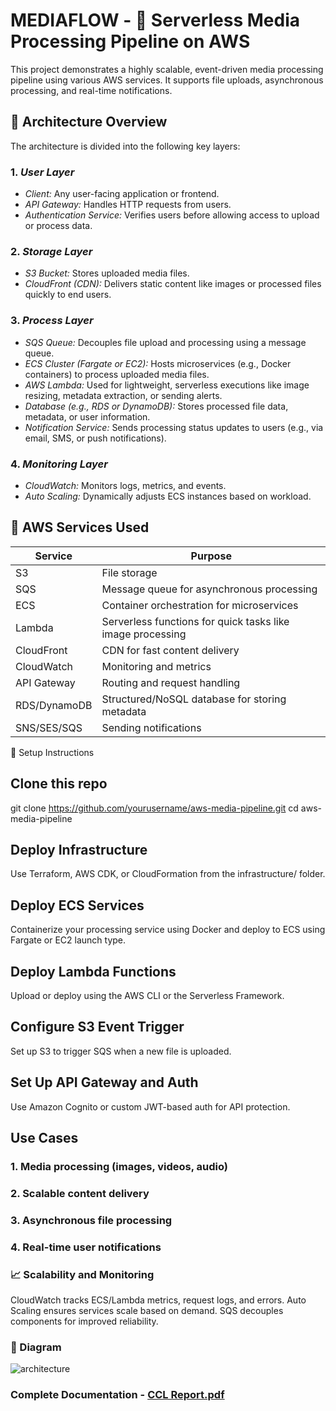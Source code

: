 # MEDIAFLOW - 🚀 Serverless Media Processing Pipeline on AWS

This project demonstrates a highly scalable, event-driven media processing pipeline using various AWS services. It supports file uploads, asynchronous processing, and real-time notifications.

## 📌 Architecture Overview

The architecture is divided into the following key layers:

### 1. *User Layer*
- *Client:* Any user-facing application or frontend.
- *API Gateway:* Handles HTTP requests from users.
- *Authentication Service:* Verifies users before allowing access to upload or process data.

### 2. *Storage Layer*
- *S3 Bucket:* Stores uploaded media files.
- *CloudFront (CDN):* Delivers static content like images or processed files quickly to end users.

### 3. *Process Layer*
- *SQS Queue:* Decouples file upload and processing using a message queue.
- *ECS Cluster (Fargate or EC2):* Hosts microservices (e.g., Docker containers) to process uploaded media files.
- *AWS Lambda:* Used for lightweight, serverless executions like image resizing, metadata extraction, or sending alerts.
- *Database (e.g., RDS or DynamoDB):* Stores processed file data, metadata, or user information.
- *Notification Service:* Sends processing status updates to users (e.g., via email, SMS, or push notifications).

### 4. *Monitoring Layer*
- *CloudWatch:* Monitors logs, metrics, and events.
- *Auto Scaling:* Dynamically adjusts ECS instances based on workload.

## 🧱 AWS Services Used

| Service       | Purpose                                                             |
|---------------|---------------------------------------------------------------------|
| S3            | File storage                                                        |
| SQS           | Message queue for asynchronous processing                           |
| ECS           | Container orchestration for microservices                           |
| Lambda        | Serverless functions for quick tasks like image processing          |
| CloudFront    | CDN for fast content delivery                                       |
| CloudWatch    | Monitoring and metrics                                              |
| API Gateway   | Routing and request handling                                        |
| RDS/DynamoDB  | Structured/NoSQL database for storing metadata                      |
| SNS/SES/SQS   | Sending notifications                                               |

🔧 Setup Instructions
## Clone this repo

git clone https://github.com/yourusername/aws-media-pipeline.git
cd aws-media-pipeline

## Deploy Infrastructure
Use Terraform, AWS CDK, or CloudFormation from the infrastructure/ folder.

## Deploy ECS Services
Containerize your processing service using Docker and deploy to ECS using Fargate or EC2 launch type.

## Deploy Lambda Functions
Upload or deploy using the AWS CLI or the Serverless Framework.

## Configure S3 Event Trigger
Set up S3 to trigger SQS when a new file is uploaded.

## Set Up API Gateway and Auth
Use Amazon Cognito or custom JWT-based auth for API protection.

## Use Cases
### 1. Media processing (images, videos, audio)
### 2. Scalable content delivery
### 3. Asynchronous file processing
### 4. Real-time user notifications

### 📈 Scalability and Monitoring
CloudWatch tracks ECS/Lambda metrics, request logs, and errors.
Auto Scaling ensures services scale based on demand.
SQS decouples components for improved reliability.

### 📸 Diagram

![architecture](https://github.com/user-attachments/assets/db3adb74-66d3-40cd-ad5f-febf8f411092)

### Complete Documentation - [CCL Report.pdf](https://github.com/user-attachments/files/21472106/CCL.Report.pdf)
